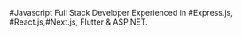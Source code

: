 #Javascript Full Stack Developer Experienced in #Express.js, #React.js,#Next.js, Flutter & ASP.NET.
